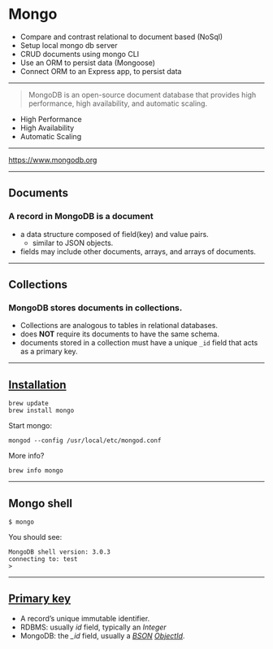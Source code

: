 # Mongo

- Compare and contrast relational to document based (NoSql)
- Setup local mongo db server
- CRUD documents using mongo CLI
- Use an ORM to persist data (Mongoose)
- Connect ORM to an Express app, to persist data

---

> MongoDB is an open-source document database that provides high performance, high availability, and automatic scaling.

- High Performance
- High Availability
- Automatic Scaling

---

https://www.mongodb.org

---

## Documents

### A record in MongoDB is a document
- a data structure composed of field(key) and value pairs.
  - similar to JSON objects.
- fields may include other documents, arrays, and arrays of documents.

---

## Collections

### MongoDB stores documents in collections.
- Collections are analogous to tables in relational databases.
- does **NOT** require its documents to have the same schema.
- documents stored in a collection must have a unique `_id` field that acts as a primary key.


---

## [Installation](https://docs.mongodb.org/getting-started/shell/tutorial/install-mongodb-on-os-x/)

```
brew update
brew install mongo
```

Start mongo:
```
mongod --config /usr/local/etc/mongod.conf
```

More info?
```
brew info mongo
```

---

## Mongo shell

```
$ mongo
```

You should see:
```
MongoDB shell version: 3.0.3
connecting to: test
>
```

---

## [Primary key](http://docs.mongodb.org/manual/reference/glossary/#term-primary-key)

- A record’s unique immutable identifier.
- RDBMS: usually *id* field, typically an *Integer*
- MongoDB: the *_id* field, usually a *[BSON](http://docs.mongodb.org/manual/reference/glossary/#term-bson) [ObjectId](http://docs.mongodb.org/manual/reference/glossary/#term-objectid)*.
